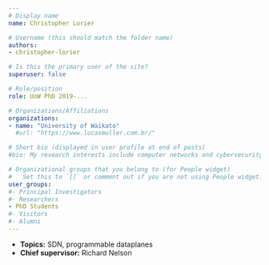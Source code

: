 ```yaml
---
# Display name
name: Christopher Lorier

# Username (this should match the folder name)
authors:
- christopher-lorier

# Is this the primary user of the site?
superuser: false

# Role/position
role: UoW PhD 2019-...

# Organizations/Affiliations
organizations:
- name: "University of Waikato"
  #url: "https://www.lucasmuller.com.br/"

# Short bio (displayed in user profile at end of posts)
#bio: My research interests include computer networks and cybersecurity.

# Organizational groups that you belong to (for People widget)
#   Set this to `[]` or comment out if you are not using People widget.
user_groups:
#- Principal Investigators
#- Researchers
- PhD Students
#- Visitors
#- Alumni
---
```

- **Topics:** SDN, programmable dataplanes
- **Chief supervisor:** Richard Nelson
